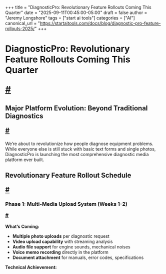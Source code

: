 +++
title = "DiagnosticPro: Revolutionary Feature Rollouts Coming This Quarter"
date = "2025-09-11T00:45:00-05:00"
draft = false
author = "Jeremy Longshore"
tags = ["start ai tools"]
categories = ["AI"]
canonical_url = "https://startaitools.com/docs/blog/diagnostic-pro-feature-rollouts-2025/"
+++

<h1 id="diagnosticpro-revolutionary-feature-rollouts-coming-this-quarter">
 DiagnosticPro: Revolutionary Feature Rollouts Coming This Quarter
 
 <a class="anchor" href="#diagnosticpro-revolutionary-feature-rollouts-coming-this-quarter">#</a>
</h1>
<h2 id="major-platform-evolution-beyond-traditional-diagnostics">
 Major Platform Evolution: Beyond Traditional Diagnostics
 
 <a class="anchor" href="#major-platform-evolution-beyond-traditional-diagnostics">#</a>
</h2>
<p>We’re about to revolutionize how people diagnose equipment problems. While everyone else is still stuck with basic text forms and single photos, DiagnosticPro is launching the most comprehensive diagnostic media platform ever built.</p>
<h2 id="revolutionary-feature-rollout-schedule">
 Revolutionary Feature Rollout Schedule
 
 <a class="anchor" href="#revolutionary-feature-rollout-schedule">#</a>
</h2>
<h3 id="phase-1-multi-media-upload-system-weeks-1-2">
 Phase 1: Multi-Media Upload System (Weeks 1-2)
 
 <a class="anchor" href="#phase-1-multi-media-upload-system-weeks-1-2">#</a>
</h3>
<p><strong>What’s Coming:</strong></p>
<ul>
<li><strong>Multiple photo uploads</strong> per diagnostic request</li>
<li><strong>Video upload capability</strong> with streaming analysis</li>
<li><strong>Audio file support</strong> for engine sounds, mechanical noises</li>
<li><strong>Voice memo recording</strong> directly in the platform</li>
<li><strong>Document attachment</strong> for manuals, error codes, specifications</li>
</ul>
<p><strong>Technical Achievement:</strong></p>
